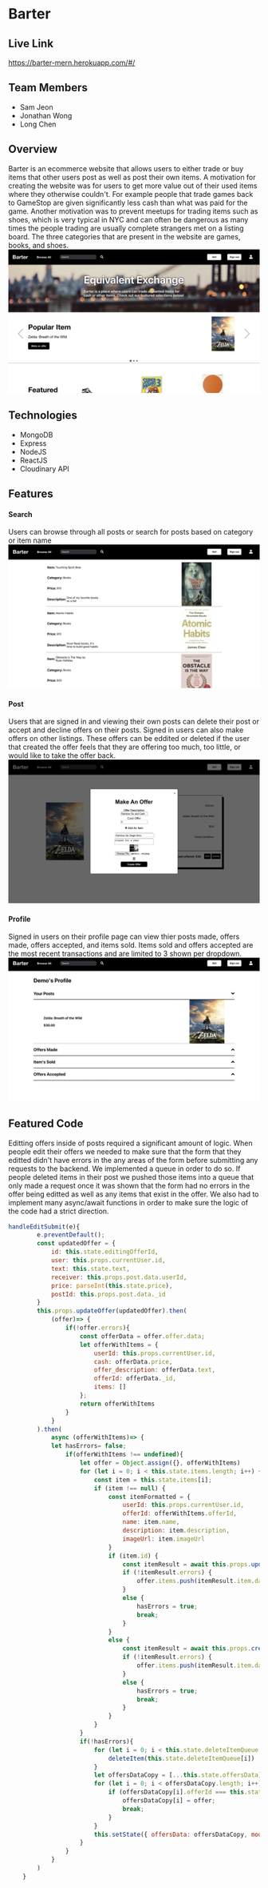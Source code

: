 # Barter
## Live Link 
https://barter-mern.herokuapp.com/#/

## Team Members
* Sam Jeon
* Jonathan Wong
* Long Chen

## Overview
Barter is an ecommerce website that allows users to either trade or buy items that other users post as well as post their own items. A motivation for creating the website was for users to get more value out of their used items where they otherwise couldn't. For example people that trade games back to GameStop are given significantly less cash than what was paid for the game. Another motivation was to prevent meetups for trading items such as shoes, which is very typical in NYC and can often be dangerous as many times the people trading are usually complete strangers met on a listing board. The three categories that are present in the website are games, books, and shoes.
<img src ="frontend/src/assets/splash.png"/>

## Technologies
* MongoDB
* Express
* NodeJS
* ReactJS
* Cloudinary API

## Features
#### Search
Users can browse through all posts or search for posts based on category or item name
<img src ="frontend/src/assets/search.png"/>
#### Post
Users that are signed in and viewing their own posts can delete their post or accept and decline offers on their posts. Signed in users can also make offers on other listings. These offers can be eddited or deleted if the user that created the offer feels that they are offering too much, too little, or would like to take the offer back. 
<img src ="frontend/src/assets/offers.png"/>
#### Profile
Signed in users on their profile page can view thier posts made, offers made, offers accepted, and items sold. Items sold and offers accepted are the most recent transactions and are limited to 3 shown per dropdown.
<img src ="frontend/src/assets/profile.png"/>

## Featured Code 
Editting offers inside of posts required a significant amount of logic. When people edit their offers we needed to make sure that the form that they editted didn't have errors in the any areas of the form before submitting any requests to the backend. We implemented a queue in order to do so. If people deleted items in their post we pushed those items into a queue that only made a request once it was shown that the form had no errors in the offer being editted as well as any items that exist in the offer. We also had to implement many async/await functions in order to make sure the logic of the code had a strict direction.
```javascript
handleEditSubmit(e){
        e.preventDefault();
        const updatedOffer = {
            id: this.state.editingOfferId,
            user: this.props.currentUser.id,
            text: this.state.text,
            receiver: this.props.post.data.userId,
            price: parseInt(this.state.price),
            postId: this.props.post.data._id
        }
        this.props.updateOffer(updatedOffer).then(
            (offer)=> {
                if(!offer.errors){
                    const offerData = offer.offer.data;
                    let offerWithItems = {
                        userId: this.props.currentUser.id,
                        cash: offerData.price,
                        offer_description: offerData.text,
                        offerId: offerData._id,
                        items: []
                    };
                    return offerWithItems
                }
            }
        ).then(
            async (offerWithItems)=> {
            let hasErrors= false;
                if(offerWithItems !== undefined){
                    let offer = Object.assign({}, offerWithItems)
                    for (let i = 0; i < this.state.items.length; i++) {
                        const item = this.state.items[i];
                        if (item !== null) {
                            const itemFormatted = {
                                userId: this.props.currentUser.id,
                                offerId: offerWithItems.offerId,
                                name: item.name,
                                description: item.description,
                                imageUrl: item.imageUrl
                            }
                            if (item.id) {
                                const itemResult = await this.props.updateItem(item.id, itemFormatted)
                                if (!itemResult.errors) {
                                    offer.items.push(itemResult.item.data)
                                }
                                else {
                                    hasErrors = true;
                                    break;
                                }
                            }
                            else {
                                const itemResult = await this.props.createItem(itemFormatted)
                                if (!itemResult.errors) {
                                    offer.items.push(itemResult.item.data)
                                }
                                else {
                                    hasErrors = true;
                                    break;
                                }
                            }
                        }
                    }
                    if(!hasErrors){
                        for (let i = 0; i < this.state.deleteItemQueue.length; i++) {
                            deleteItem(this.state.deleteItemQueue[i])
                        }
                        let offersDataCopy = [...this.state.offersData]
                        for (let i = 0; i < offersDataCopy.length; i++) {
                            if (offersDataCopy[i].offerId === this.state.editingOfferId) {
                                offersDataCopy[i] = offer;
                                break;
                            }
                        }
                        this.setState({ offersData: offersDataCopy, modal: [false, null], items: [], itemsToRender: [], deleteItemQueue: [] })
                    }
                }
            }
        )
    }
```
